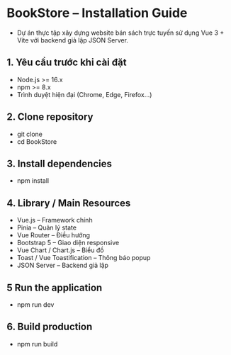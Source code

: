 # BookStore – Installation Guide

- Dự án thực tập xây dựng website bán sách trực tuyến sử dụng Vue 3 + Vite với backend giả lập JSON Server.

## 1. Yêu cầu trước khi cài đặt

- Node.js >= 16.x
- npm >= 8.x
- Trình duyệt hiện đại (Chrome, Edge, Firefox…)

## 2. Clone repository

- git clone <repository-url>
- cd BookStore

## 3. Install dependencies

- npm install

## 4. Library / Main Resources

- Vue.js – Framework chính
- Pinia – Quản lý state
- Vue Router – Điều hướng
- Bootstrap 5 – Giao diện responsive
- Vue Chart / Chart.js – Biểu đồ
- Toast / Vue Toastification – Thông báo popup
- JSON Server – Backend giả lập

## 5 Run the application

- npm run dev

## 6. Build production

- npm run build
